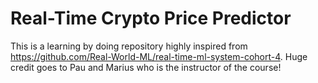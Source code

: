 # Real-Time Crypto Price Predictor

This is a learning by doing repository highly inspired from https://github.com/Real-World-ML/real-time-ml-system-cohort-4. Huge credit goes to Pau and Marius who is the instructor of the course!
